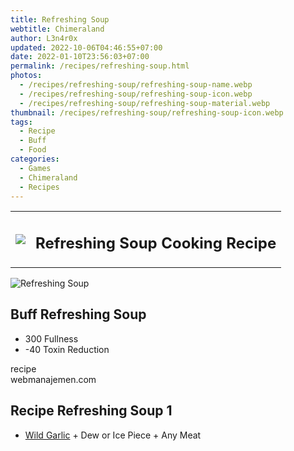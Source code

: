 ```yaml
---
title: Refreshing Soup
webtitle: Chimeraland
author: L3n4r0x
updated: 2022-10-06T04:46:55+07:00
date: 2022-01-10T23:56:03+07:00
permalink: /recipes/refreshing-soup.html
photos:
  - /recipes/refreshing-soup/refreshing-soup-name.webp
  - /recipes/refreshing-soup/refreshing-soup-icon.webp
  - /recipes/refreshing-soup/refreshing-soup-material.webp
thumbnail: /recipes/refreshing-soup/refreshing-soup-icon.webp
tags:
  - Recipe
  - Buff
  - Food
categories:
  - Games
  - Chimeraland
  - Recipes
---
```


<section id="bootstrap-wrapper"><link rel="stylesheet" href="https://cdn.statically.io/gh/dimaslanjaka/Web-Manajemen/40ac3225/css/bootstrap-4.5-wrapper.css"/><div class="row mb-2"><div class="col-md-12 mb-2"><table class="table" id="post-info"><tbody><tr><td><img class="d-inline-block me-2" src="/chimeraland/recipes/refreshing-soup/refreshing-soup-icon.webp" width="auto" height="auto"/></td><td><h1 class="fs-5">Refreshing Soup Cooking Recipe</h1></td></tr></tbody></table></div></div><div class="card mb-2"><div class="row g-0"><div class="col-sm-4 position-relative mb-2"><img src="/chimeraland/recipes/refreshing-soup/refreshing-soup-material.webp" class="card-img fit-cover w-100 h-100" alt="Refreshing Soup" data-fancybox="true"/></div><div class="col-sm-8 mb-2"><div class="card-body"><h2 class="card-title fs-5">Buff Refreshing Soup</h2><div class="card-text"><ul><li>300 Fullness</li><li>-40 Toxin Reduction</li></ul></div><span class="badge rounded-pill bg-dark">recipe</span></div><div class="card-footer text-end text-muted">webmanajemen.com</div></div></div></div><div class="row mb-2"><div class="col-12 col-lg-6 recipe-item mb-2"><div class="card"><div class="card-body"><h2 class="card-title fs-5">Recipe Refreshing Soup 1</h2><div class="card-text"><ul><li><a class="text-decoration-none" href="/chimeraland/materials/wild-garlic.html">Wild Garlic</a><span> + </span>Dew or Ice Piece<span> + </span>Any Meat</li></ul></div></div></div></div></div></section>